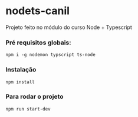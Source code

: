 # nodets-canil

Projeto feito no módulo do curso Node + Typescript

### Pré requisitos globais:

`npm i -g nodemon typscript ts-node`

### Instalação

`npm install`

### Para rodar o projeto

`npm run start-dev`